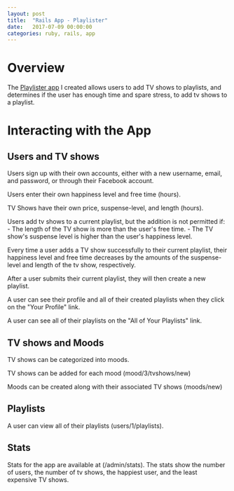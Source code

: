 ```yaml
---
layout: post
title:  "Rails App - Playlister"
date:   2017-07-09 00:00:00
categories: ruby, rails, app
---
```


# Overview
The [Playlister app](https://github.com/nadinesk/playlister) I created allows users to add TV shows to playlists, and determines if the user has enough time and spare stress, to add tv shows to a playlist. 

# Interacting with the App

## Users and TV shows
Users sign up with their own accounts, either with a new username, email, and password, or through their Facebook account. 

Users enter their own happiness level and free time (hours). 

TV Shows have their own price, suspense-level, and length (hours). 

Users add tv shows to a current playlist, but the addition is not permitted if:
     - The length of the TV show is more than the user's free time. 
     - The TV show's suspense level is higher than the user's happiness level. 

Every time a user adds a TV show successfully to their current playlist, their happiness level and free time decreases by the amounts of the suspense-level and length of the tv show, respectively. 

After a user submits their current playlist, they will then create a new playlist. 

A user can see their profile and all of their created playlists when they click on the "Your Profile" link. 

A user can see all of their playlists on the "All of Your Playlists" link. 

## TV shows and Moods

TV shows can be categorized into moods. 

TV shows can be added for each mood (mood/3/tvshows/new)

Moods can be created along with their associated TV shows (moods/new)

## Playlists

A user can view all of their playlists (users/1/playlists). 

## Stats 

Stats for the app are available at (/admin/stats).
The stats show the number of users, the number of tv shows, the happiest user, and the least expensive TV shows. 

